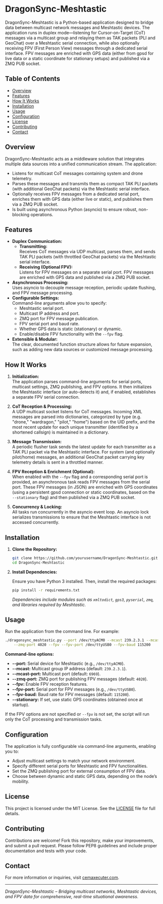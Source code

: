 # DragonSync-Meshtastic

DragonSync-Meshtastic is a Python-based application designed to bridge data between multicast network messages and Meshtastic devices. The application runs in duplex mode—listening for Cursor-on-Target (CoT) messages via a multicast group and relaying them as TAK packets (PLI and GeoChat) over a Meshtastic serial connection, while also optionally receiving FPV (First Person View) messages through a dedicated serial interface. FPV messages are enriched with GPS data (either from gpsd for live data or a static coordinate for stationary setups) and published via a ZMQ PUB socket.

## Table of Contents

- [Overview](#overview)
- [Features](#features)
- [How It Works](#how-it-works)
- [Installation](#installation)
- [Usage](#usage)
- [Configuration](#configuration)
- [License](#license)
- [Contributing](#contributing)
- [Contact](#contact)

## Overview

DragonSync-Meshtastic acts as a middleware solution that integrates multiple data sources into a unified communication stream. The application:
- Listens for multicast CoT messages containing system and drone telemetry.
- Parses these messages and transmits them as compact TAK PLI packets (with additional GeoChat packets) via the Meshtastic serial interface.
- Optionally receives FPV messages from a dedicated serial port, enriches them with GPS data (either live or static), and publishes them via a ZMQ PUB socket.
- Is built using asynchronous Python (asyncio) to ensure robust, non-blocking operations.

## Features

- **Duplex Communication:**
  - **Transmitting:**  
    Receives CoT messages via UDP multicast, parses them, and sends TAK PLI packets (with throttled GeoChat packets) via the Meshtastic serial interface.
  - **Receiving (Optional FPV):**  
    Listens for FPV messages on a separate serial port. FPV messages are enriched with GPS data and published via a ZMQ PUB socket.
- **Asynchronous Processing:**  
  Uses asyncio to decouple message reception, periodic update flushing, and FPV message processing.
- **Configurable Settings:**  
  Command-line arguments allow you to specify:
  - Meshtastic serial port.
  - Multicast IP address and port.
  - ZMQ port for FPV message publication.
  - FPV serial port and baud rate.
  - Whether GPS data is static (stationary) or dynamic.
  - Enable/disable FPV functionality with the `--fpv` flag.
- **Extensible & Modular:**  
  The clear, documented function structure allows for future expansion, such as adding new data sources or customized message processing.

## How It Works

1. **Initialization:**  
   The application parses command-line arguments for serial ports, multicast settings, ZMQ publishing, and FPV options. It then initializes the Meshtastic interface (or auto-detects it) and, if enabled, establishes a separate FPV serial connection.

2. **CoT Reception & Processing:**  
   A UDP multicast socket listens for CoT messages. Incoming XML messages are parsed into dictionaries, categorized by type (e.g. "drone," "wardragon," "pilot," "home") based on the UID prefix, and the most recent update for each unique transmitter (identified by a shortened callsign) is maintained in a dictionary.

3. **Message Transmission:**  
   A periodic flusher task sends the latest update for each transmitter as a TAK PLI packet via the Meshtastic interface. For system (and optionally pilot/home) messages, an additional GeoChat packet carrying key telemetry details is sent in a throttled manner.

4. **FPV Reception & Enrichment (Optional):**  
   When enabled with the `--fpv` flag and a corresponding serial port is provided, an asynchronous task reads FPV messages from the serial port. These FPV messages (in JSON) are enriched with GPS coordinates (using a persistent gpsd connection or static coordinates, based on the `--stationary` flag) and then published via a ZMQ PUB socket.

5. **Concurrency & Locking:**  
   All tasks run concurrently in the asyncio event loop. An asyncio lock serializes transmissions to ensure that the Meshtastic interface is not accessed concurrently.

## Installation

1. **Clone the Repository:**

   ```bash
   git clone https://github.com/yourusername/DragonSync-Meshtastic.git
   cd DragonSync-Meshtastic
   ```

2. **Install Dependencies:**

   Ensure you have Python 3 installed. Then, install the required packages:

   ```bash
   pip install -r requirements.txt
   ```

   *Dependencies include modules such as `xmltodict`, `gps3`, `pyserial`, `zmq`, and libraries required by Meshtastic.*

## Usage

Run the application from the command line. For example:

```bash
./dragonsync_meshtastic.py --port /dev/ttyACM0 --mcast 239.2.3.1 --mcast-port 6969 \
    --zmq-port 4020 --fpv --fpv-port /dev/ttyUSB0 --fpv-baud 115200
```

**Command-line options:**

- **--port:** Serial device for Meshtastic (e.g., `/dev/ttyACM0`).
- **--mcast:** Multicast group IP address (default: `239.2.3.1`).
- **--mcast-port:** Multicast port (default: `6969`).
- **--zmq-port:** ZMQ port for publishing FPV messages (default: `4020`).
- **--fpv:** Enable FPV reception features.
- **--fpv-port:** Serial port for FPV messages (e.g., `/dev/ttyUSB0`).
- **--fpv-baud:** Baud rate for FPV messages (default: `115200`).
- **--stationary:** If set, use static GPS coordinates (obtained once at startup).

If the FPV options are not specified or `--fpv` is not set, the script will run only the CoT processing and transmission tasks.

## Configuration

The application is fully configurable via command-line arguments, enabling you to:
- Adjust multicast settings to match your network environment.
- Specify different serial ports for Meshtastic and FPV functionalities.
- Set the ZMQ publishing port for external consumption of FPV data.
- Choose between dynamic and static GPS data, depending on the node’s mobility.

## License

This project is licensed under the MIT License. See the [LICENSE](./LICENSE) file for full details.

## Contributing

Contributions are welcome! Fork this repository, make your improvements, and submit a pull request. Please follow PEP8 guidelines and include proper documentation and tests with your code.

## Contact

For more information or inquiries, visit [cemaxecuter.com](https://www.cemaxecuter.com).

---

*DragonSync-Meshtastic – Bridging multicast networks, Meshtastic devices, and FPV data for comprehensive, real-time situational awareness.*
